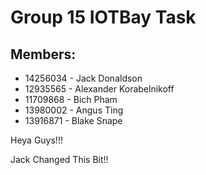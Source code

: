 # Group 15 IOTBay Task
## Members:
- 14256034 - Jack Donaldson
- 12935565 - Alexander Korabelnikoff
- 11709868 - Bich Pham
- 13980002 - Angus Ting
- 13916871 - Blake Snape

Heya Guys!!!

Jack Changed This Bit!!
